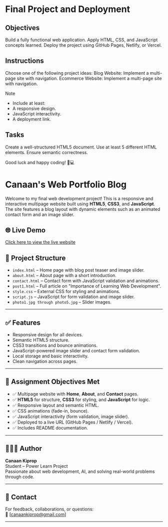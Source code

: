 # Final Project and Deployment

## Objectives
Build a fully functional web application.
Apply HTML, CSS, and JavaScript concepts learned.
Deploy the project using GitHub Pages, Netlify, or Vercel.

## Instructions
Choose one of the following project ideas:
Blog Website: Implement a multi-page site with navigation.
Ecommerce Website: Implement a multi-page site with navigation.

>[!NOTE]
> - Include at least:
> - A responsive design.
> - JavaScript interactivity.
> - A deployment link.

## Tasks

Create a well-structured HTML5 document.
Use at least 5 different HTML elements.
Ensure semantic correctness.

Good luck and happy coding! 🚀💻



# Canaan's Web Portfolio Blog

Welcome to my final web development project! This is a responsive and interactive multipage website built using **HTML5**, **CSS3**, and **JavaScript**. The site features a blog layout with dynamic elements such as an animated contact form and an image slider.

## 🌐 Live Demo
[Click here to view the live website]([https://your-deployment-url.com](https://plp-webtechnologies.github.io/feb-2025-final-project-and-deployment-canaankip/))

## 📁 Project Structure

- `index.html` – Home page with blog post teaser and image slider.
- `about.html` – About page with a short introduction.
- `contact.html` – Contact form with JavaScript validation and animations.
- `post1.html` – Full article on "Importance of Learning Web Development".
- `style.css` – External CSS for styling and animations.
- `script.js` – JavaScript for form validation and image slider.
- `photo1.jpg through photo5.jpg` – Slider images.

---

## ✅ Features

- Responsive design for all devices.
- Semantic HTML5 structure.
- CSS3 transitions and bounce animations.
- JavaScript-powered image slider and contact form validation.
- Local storage and basic interactivity.
- Clean navigation across pages.

---

## 🎯 Assignment Objectives Met

- ✅ Multipage website with **Home**, **About**, and **Contact** pages.
- ✅ **HTML5** for structure, **CSS3** for styling, and **JavaScript** for logic.
- ✅ Responsive layout and semantic HTML.
- ✅ CSS animations (fade-in, bounce).
- ✅ JavaScript interactivity (form validation, image slider).
- ✅ Deployed to a live URL (GitHub Pages / Netlify / Vercel).
- ✅ Includes README documentation.

---

## 🙋🏽‍♂️ Author

**Canaan Kiprop**  
Student – Power Learn Project  
Passionate about web development, AI, and solving real-world problems through code.

---

## 📩 Contact

For feedback, collaborations, or questions:  
📧 [canaankiprop@gmail.com] 

---

